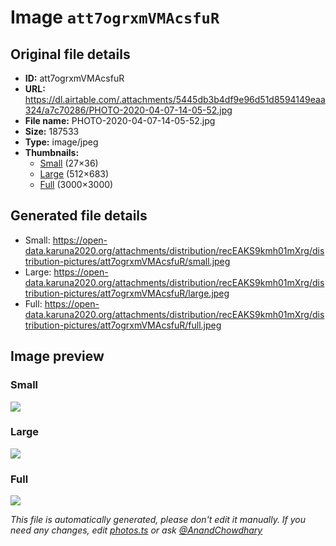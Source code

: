 # Image `att7ogrxmVMAcsfuR`

## Original file details

- **ID:** att7ogrxmVMAcsfuR
- **URL:** https://dl.airtable.com/.attachments/5445db3b4df9e96d51d8594149eaa324/a7c70286/PHOTO-2020-04-07-14-05-52.jpg
- **File name:** PHOTO-2020-04-07-14-05-52.jpg
- **Size:** 187533
- **Type:** image/jpeg
- **Thumbnails:**
  - [Small](https://dl.airtable.com/.attachmentThumbnails/bae8f1eadff7531ab2c269ff2c0e131b/677f1322) (27×36)
  - [Large](https://dl.airtable.com/.attachmentThumbnails/b5c0388425de3623d05e5fa6dc5edb6e/974ecc62) (512×683)
  - [Full](https://dl.airtable.com/.attachmentThumbnails/585951302f17df60277c2238090fb06e/0b9af224) (3000×3000)

## Generated file details

- Small: https://open-data.karuna2020.org/attachments/distribution/recEAKS9kmh01mXrg/distribution-pictures/att7ogrxmVMAcsfuR/small.jpeg
- Large: https://open-data.karuna2020.org/attachments/distribution/recEAKS9kmh01mXrg/distribution-pictures/att7ogrxmVMAcsfuR/large.jpeg
- Full: https://open-data.karuna2020.org/attachments/distribution/recEAKS9kmh01mXrg/distribution-pictures/att7ogrxmVMAcsfuR/full.jpeg

## Image preview

### Small

![](https://open-data.karuna2020.org/attachments/distribution/recEAKS9kmh01mXrg/distribution-pictures/att7ogrxmVMAcsfuR/small.jpeg)

### Large

![](https://open-data.karuna2020.org/attachments/distribution/recEAKS9kmh01mXrg/distribution-pictures/att7ogrxmVMAcsfuR/large.jpeg)

### Full

![](https://open-data.karuna2020.org/attachments/distribution/recEAKS9kmh01mXrg/distribution-pictures/att7ogrxmVMAcsfuR/full.jpeg)

_This file is automatically generated, please don't edit it manually. If you need any changes, edit [photos.ts](/photos.ts) or ask [@AnandChowdhary](https://github.com/AnandChowdhary)_
